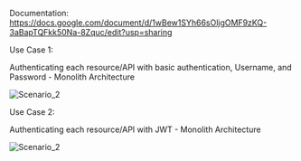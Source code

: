 Documentation: https://docs.google.com/document/d/1wBew1SYh66sOljgOMF9zKQ-3aBapTQFkk50Na-8Zquc/edit?usp=sharing

Use Case 1:

Authenticating each resource/API with basic authentication, Username, and Password - Monolith Architecture

![Scenario_2](https://drive.google.com/uc?id=1sdWLNOSCQgIf9hZYebCvzJU34H9o4vFV)


Use Case 2:

Authenticating each resource/API with JWT - Monolith Architecture

![Scenario_2](https://drive.google.com/uc?id=1V7ShmehRjXM0xqmyv-LE_MQea5upkQyI)
